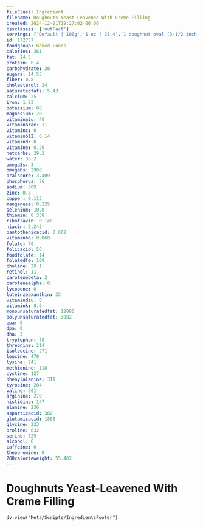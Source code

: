```yaml
---
fileClass: Ingredient
filename: Doughnuts Yeast-Leavened With Creme Filling
created: 2024-12-21T19:27:02-06:00
cssclasses: ['nutFact']
servings: ['Default | 100g','1 oz | 28.4','1 doughnut oval (3-1/2 inch x 2-1/2 inch) | 85']
id: 172757
foodgroup: Baked Foods
calories: 361
fat: 24.5
protein: 6.4
carbohydrate: 30
sugars: 14.55
fiber: 0.8
cholesterol: 24
saturatedfats: 5.43
calcium: 25
iron: 1.83
potassium: 80
magnesium: 20
vitaminaiu: 40
vitaminarae: 11
vitaminc: 0
vitaminb12: 0.14
vitamind: 0
vitamine: 0.29
netcarbs: 29.2
water: 38.2
omega3s: 3
omega6s: 2900
pralscore: 3.409
phosphorus: 76
sodium: 309
zinc: 0.8
copper: 0.113
manganese: 0.225
selenium: 10.8
thiamin: 0.338
riboflavin: 0.148
niacin: 2.242
pantothenicacid: 0.662
vitaminb6: 0.068
folate: 70
folicacid: 56
foodfolate: 14
folatedfe: 109
choline: 29.1
retinol: 11
carotenebeta: 2
carotenealpha: 0
lycopene: 0
luteinzeaxanthin: 33
vitamindiu: 0
vitamink: 8.6
monounsaturatedfat: 12080
polyunsaturatedfat: 3082
epa: 0
dpa: 0
dha: 3
tryptophan: 78
threonine: 214
isoleucine: 271
leucine: 479
lysine: 241
methionine: 118
cystine: 127
phenylalanine: 311
tyrosine: 204
valine: 301
arginine: 270
histidine: 147
alanine: 236
asparticacid: 382
glutamicacid: 1865
glycine: 223
proline: 632
serine: 329
alcohol: 0
caffeine: 0
theobromine: 0
200calorieweight: 55.402
---
```


# Doughnuts Yeast-Leavened With Creme Filling

```dataviewjs
dv.view("Meta/Scripts/IngredientsFooter")
```
